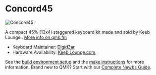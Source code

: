 # Concord45

![Concord45](http://i.imgur.com/q2M3uEU.jpg)

A compact 45% (13x4) staggered keyboard kit made and sold by Keeb Lounge . [More info on qmk.fm](http://qmk.fm/planck/)

* Keyboard Maintainer: [Digid3ar](https://github.com/DigiD3ar)
* Hardware Availability: [Keeb Lounge.com](https://olkb.com), 


See the [build environment setup](https://docs.qmk.fm/#/getting_started_build_tools) and the [make instructions](https://docs.qmk.fm/#/getting_started_make_guide) for more information. Brand new to QMK? Start with our [Complete Newbs Guide](https://docs.qmk.fm/#/newbs).
